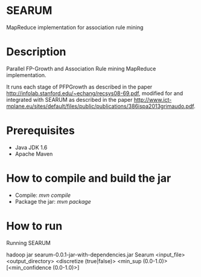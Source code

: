 SEARUM
======

MapReduce implementation for association rule mining

Description
===========
Parallel FP-Growth and Association Rule mining MapReduce implementation. 

It runs each stage of PFPGrowth as described in the paper http://infolab.stanford.edu/~echang/recsys08-69.pdf, modified for and integrated with SEARUM as described in the paper http://www.ict-mplane.eu/sites/default/files/public/publications/386ispa2013grimaudo.pdf.

Prerequisites
=============
- Java JDK 1.6
- Apache Maven

How to compile and build the jar
================================
- Compile: *mvn compile*
- Package the jar: *mvn package*

How to run
==========
Running SEARUM

hadoop jar searum-0.0.1-jar-with-dependencies.jar Searum \<input\_file\> \<output\_directory\> \<discretize (true|false)\> \<min_sup (0.0\-1.0)\> [\<min\_confidence (0.0\-1.0)\>]
